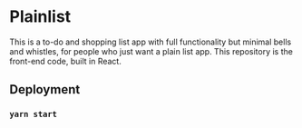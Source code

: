 # Plainlist 

This is a to-do and shopping list app with full functionality but minimal bells and whistles, for people who just want a plain list app.
This repository is the front-end code, built in React.

## Deployment 



### `yarn start`
